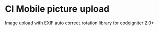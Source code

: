 # CI Mobile picture upload
Image upload with EXIF auto correct rotation library for codeigniter 2.0+
